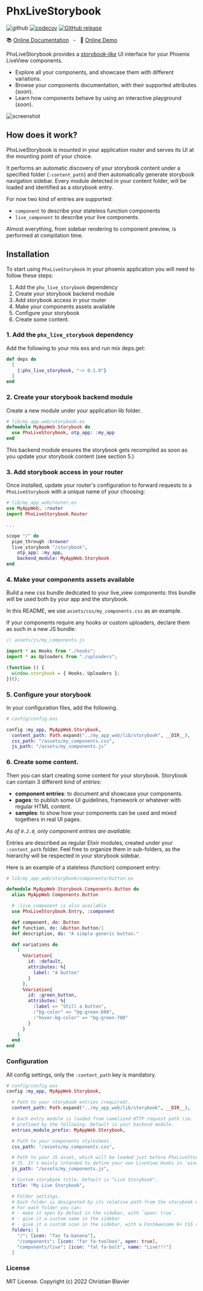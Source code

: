 # PhxLiveStorybook

![github](https://github.com/phenixdigital/phx_live_storybook/actions/workflows/elixir.yml/badge.svg)
[![codecov](https://codecov.io/gh/phenixdigital/phx_live_storybook/branch/main/graph/badge.svg)](https://codecov.io/gh/phenixdigital/phx_live_storybook)
[![GitHub release](https://img.shields.io/github/v/release/phenixdigital/phx_live_storybook.svg)](https://github.com/phenixdigital/phx_live_storybook/releases/)

📚 [Online Documentation](https://hexdocs.pm/phx_live_storybook) &nbsp; - &nbsp; 🔎 [Online Demo](http://phx-live-storybook-sample.fly.dev)

<!-- MDOC !-->

PhxLiveStorybook provides a [_storybook-like_](https://storybook.js.org) UI interface for your Phoenix LiveView components.

- Explore all your components, and showcase them with different variations.
- Browse your components documentation, with their supported attributes (_soon_).
- Learn how components behave by using an interactive playground (_soon_).

![screenshot](https://github.com/phenixdigital/phx_live_storybook/raw/main/screenshot.png)

## How does it work?

PhxLiveStorybook is mounted in your application router and serves its UI at the mounting point of your choice.

It performs an automatic discovery of your storybook content under a specified folder (`:content_path`) and then automatically generate storybook navigation sidebar. Every module detected in your content folder, will be loaded and identified as a storybook entry.

For now two kind of entries are supported:

- `component` to describe your stateless function components
- `live_component` to describe your live components.

Almost everything, from sidebar rendering to component preview, is performed at compilation time.

## Installation

To start using `PhxLiveStorybook` in your phoenix application you will need to follow these steps:

1. Add the `phx_live_storybook` dependency
2. Create your storybook backend module
3. Add storybook access in your router
4. Make your components assets available
5. Configure your storybook
6. Create some content.

### 1. Add the `phx_live_storybook` dependency

Add the following to your mix.exs and run mix deps.get:

```elixir
def deps do
  [
    {:phx_live_storybook, "~> 0.1.0"}
  ]
end
```

### 2. Create your storybook backend module

Create a new module under your application lib folder.

```elixir
# lib/my_app_web/storybook.ex
defmodule MyAppWeb.Storybook do
  use PhxLiveStorybook, otp_app: :my_app
end
```

This backend module ensures the storybook gets recompiled as soon as you update your storybook content (see section 5.)

### 3. Add storybook access in your router

Once installed, update your router's configuration to forward requests to a `PhxLiveStorybook` with a unique name of your choosing:

```elixir
# lib/my_app_web/router.ex
use MyAppWeb, :router
import PhxLiveStorybook.Router

...

scope "/" do
  pipe_through :browser
  live_storybook "/storybook",
    otp_app: :my_app,
    backend_module: MyAppWeb.Storybook
end
```

### 4. Make your components assets available

Build a new css bundle dedicated to your live_view components: this bundle will be used both by your app and the storybook.

In this README, we use `assets/css/my_components.css` as an example.

If your components require any hooks or custom uploaders, declare them as such in a new JS bundle:

```javascript
// assets/js/my_components.js

import * as Hooks from "./hooks";
import * as Uploaders from "./uploaders";

(function () {
  window.storybook = { Hooks, Uploaders };
})();
```

### 5. Configure your storybook

In your configuration files, add the following.

```elixir
# config/config.exs

config :my_app, MyAppWeb.Storybook,
  content_path: Path.expand("../my_app_web/lib/storybook", __DIR__),
  css_path: "/assets/my_components.css",
  js_path: "/assets/my_components.js"
```

### 6. Create some content.

Then you can start creating some content for your storybook. Storybook can contain 3 different kind of _entries_:

- **component entries**: to document and showcase your components.
- **pages**: to publish some UI guidelines, framework or whatever with regular HTML content.
- **samples**: to show how your components can be used and mixed togethers in real UI pages.

_As of `0.2.0`, only component entries are available._

Entries are described as regular Elixir modules, created under your `:content_path` folder. Feel free to organize them in sub-folders, as the hierarchy will be respected in your storybook sidebar.

Here is an example of a stateless (function) component entry:

```elixir
# lib/my_app_web/storybook/components/button.ex

defmodule MyAppWeb.Storybook.Components.Button do
  alias MyAppWeb.Components.Button

  # :live_component is also available
  use PhxLiveStorybook.Entry, :component

  def component, do: Button
  def function, do: &Button.button/1
  def description, do: "A simple generic button."

  def variations do
    [
      %Variation{
        id: :default,
        attributes: %{
          label: "A button"
        }
      },
      %Variation{
        id: :green_button,
        attributes: %{
          :label => "Still a button",
          :"bg-color" => "bg-green-600",
          :"hover-bg-color" => "bg-green-700"
        }
      }
    ]
  end
end
```

### Configuration

All config settings, only the `:content_path` key is mandatory.

```elixir
# config/config.exs
config :my_app, MyAppWeb.Storybook,

  # Path to your storybook entries (required).
  content_path: Path.expand("../my_app_web/lib/storybook", __DIR__),

  # Each entry module is loaded from camelized HTTP request path (ie. `"/components/button"`)
  # prefixed by the following. Default is your backend module.
  entries_module_prefix: MyAppWeb.Storybook,

  # Path to your components stylesheet.
  css_path: "/assets/my_components.css",

  # Path to your JS asset, which will be loaded just before PhxLiveStorybook's own
  # JS. It's mainly intended to define your own LiveView Hooks in `window.storybook.Hooks`.
  js_path: "/assets/my_components.js",

  # Custom storybook title. Default is "Live Storybook".
  title: "My Live Storybook",

  # Folder settings.
  # Each folder is designated by its relative path from the storybook mounting point.
  # For each folder you can:
  # - make it open by defaut in the sidebar, with `open: true`.
  # - give it a custom name in the sidebar
  # - give it a custom icon in the sidebar, with a FontAwesome 6+ CSS class.
  folders: [
    "/": [icon: "fas fa-banana"],
    "/components": [icon: "far fa-toolbox", open: true],
    "components/live": [icon: "fal fa-bolt", name: "Live!!!"]
  ]
```

<!-- MDOC !-->

### License

MIT License. Copyright (c) 2022 Christian Blavier
